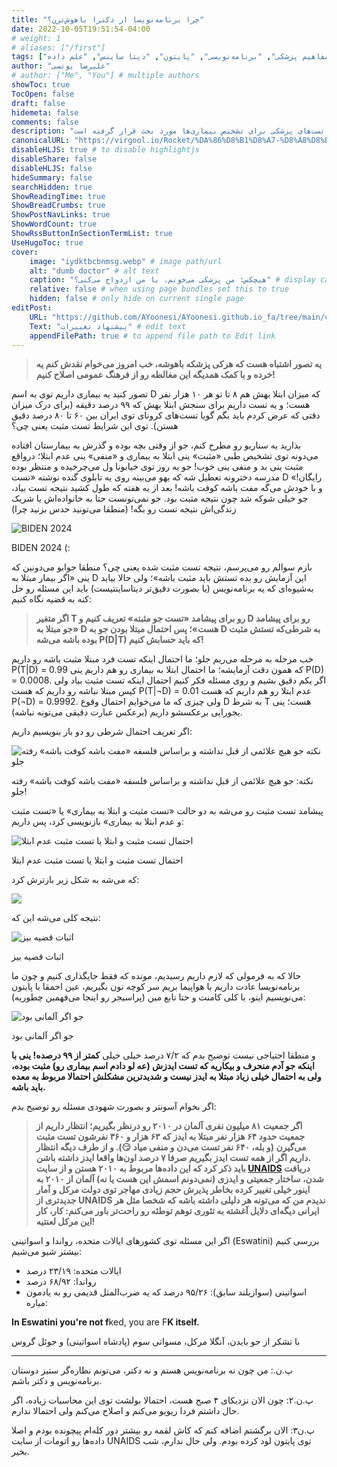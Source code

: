 ```yaml
---
title: "چرا برنامه‌نویسا از دکترا باهوش‌ترن؟"
date: 2022-10-05T19:51:54-04:00
# weight: 1
# aliases: ["/first"]
tags: ["تست‌های پزشکی", "تفسیر نتایج تست", "دقت تست‌های پزشکی", "مفهوم تست مثبت", "مفهوم تست منفی", "تست ایدز", "مفهوم تست دقیق", "نتایج تست پزشکی", "تشخیص بیماری‌ها", "مفاهیم پزشکی", "برنامه‌نویسی", "پایتون", "دیتا ساینس", "علم داده"]
author: "علیرضا یونسی"
# author: ["Me", "You"] # multiple authors
showToc: true
TocOpen: false
draft: false
hidemeta: false
comments: false
description: "در این مطلب، تصورات اشتباهی که بسیاری از افراد در مورد تست‌های پزشکی دارند، بررسی شده و روش درست برای تفسیر نتایج تست‌ها توضیح داده شده است. مفهوم تست مثبت و تست منفی به همراه تبیینی از اهمیت دقت تست‌های پزشکی برای تشخیص بیماری‌ها مورد بحث قرار گرفته است."
canonicalURL: "https://virgool.io/Rocket/%DA%86%D8%B1%D8%A7-%D8%A8%D8%B1%D9%86%D8%A7%D9%85%D9%87-%D9%86%D9%88%DB%8C%D8%B3%D8%A7-%D8%A7%D8%B2-%D8%AF%DA%A9%D8%AA%D8%B1%D8%A7-%D8%A8%D8%A7%D9%87%D9%88%D8%B4-%D8%AA%D8%B1%D9%86-ln4qfsdzr3zp"
disableHLJS: true # to disable highlightjs
disableShare: false
disableHLJS: false
hideSummary: false
searchHidden: true
ShowReadingTime: true
ShowBreadCrumbs: true
ShowPostNavLinks: true
ShowWordCount: true
ShowRssButtonInSectionTermList: true
UseHugoToc: true
cover:
    image: "iydktbcbnmsg.webp" # image path/url
    alt: "dumb doctor" # alt text
    caption: "هیچکس: من پزشکی می‌خونم، با من ازدواج می‌کنی؟" # display caption under cover
    relative: false # when using page bundles set this to true
    hidden: false # only hide on current single page
editPost:
    URL: "https://github.com/AYoonesi/AYoonesi.github.io_fa/tree/main/content"
    Text: "پیشنهاد تغییرات" # edit text
    appendFilePath: true # to append file path to Edit link
---
```




> **یه تصور اشتباه هست که هرکی پزشکه باهوشه، خب امروز می‌خوام نقدش کنم یه خرده و با کمک همدیگه این مغالطه رو از فرهنگ عمومی اصلاح کنیم!**

تصور کنید یه بیماری داریم توی به اسم D که میزان ابتلا بهش هم ۸ تا تو هر ۱۰ هزار نفر هست؛ و یه تست داریم برای سنجش ابتلا بهش که ۹۹ درصد دقیقه (برای درک میزان دقتی که عرض کردم باید بگم گویا تست‌های کرونای توی ایران بین ۶۰ تا ۸۰ درصد دقیق هستن). توی این شرایط تست مثبت یعنی چی؟

بذارید یه سناریو رو مطرح کنم، جو از وقتی بچه بوده و گذرش به بیمارستان افتاده می‌دونه توی تشخیص طبی «مثبت» ینی ابتلا به بیماری و «منفی» ینی عدم ابتلا؛ درواقع مثبت ینی بد و منفی ینی خوب! جو یه روز توی خیابونا ول می‌چرخیده و منتظر بوده مدرسه دخترونه تعطیل شه که یهو می‌بینه روی یه تابلوی گنده نوشته «تست D رایگان!» و با خودش می‌گه مفت باشه کوفت باشه! بعد از یه هفته که طول کشید نتیجه تست بیاد، جو خیلی شوکه شد چون نتیجه مثبت بود. جو نمی‌تونست حتا به خانواده‌اش یا شریک زندگی‌اش نتیجه تست رو بگه! (منطقا می‌تونید حدس بزنید چرا)

![BIDEN 2024 ](https://files.virgool.io/upload/users/178040/posts/ln4qfsdzr3zp/lak8afnc2ygz.jpeg)

BIDEN 2024 (:

بازم سوالم رو می‌پرسم، نتیجه تست مثبت شده یعنی چی؟ منطقا جوابو می‌دونین که ینی «اگر بیمار مبتلا به D این آزمایش رو بده تستش باید مثبت باشه»؛ ولی حالا بیاید به‌شیوه‌ای که یه برنامه‌نویس (یا بصورت دقیق‌تر دیتاساینتیست) باید این مسئله رو حل کنه به قضیه نگاه کنیم:

> **اگر متغیر T رو برای پیشامد «تست جو مثبته» تعریف کنیم و D رو برای پیشامد «جو مبتلا به D هست»؛ پس احتمال مبتلا بودن جو به D به شرطی‌که تستش مثبت بوده باشه می‌شه P(D|T) که باید حسابش کنیم!**

خب مرحله به مرحله می‌ریم جلو؛ ما احتمال اینکه تست فرد مبتلا مثبت باشه رو داریم P(T|D) = 0.99 که همون دقت آزمایشه؛ ما احتمال ابتلا به بیماری رو هم داریم ینی P(D) = 0.0008. اگر یکم دقیق بشیم و روی مسئله فکر کنیم احتمال اینکه تست مثبت بیاد ولی کیس مبتلا نباشه رو داریم که هست P(T|¬D) = 0.01 عدم ابتلا رو هم داریم که هست P(¬D) = 0.9992. ولی چیزی که ما می‌خوایم احتمال وقوع D به شرط T هست؛ ینی یجورایی برعکسشو داریم (برعکس عبارت دقیقی می‌تونه نباشه).

اگر تعریف احتمال شرطی رو دو بار بنویسیم داریم:

![نکته جو هیچ علائمی از قبل نداشته و براساس فلسفه «مفت باشه کوفت باشه» رفته جلو](https://files.virgool.io/upload/users/178040/posts/ln4qfsdzr3zp/wu4eam3exlzt.jpeg)

نکته: جو هیچ علائمی از قبل نداشته و براساس فلسفه «مفت باشه کوفت باشه» رفته جلو!

پیشامد تست مثبت رو می‌شه به دو حالت «تست مثبت و ابتلا به بیماری» یا «تست مثبت و عدم ابتلا به بیماری» بازنویسی کرد، پس داریم:

![احتمال تست مثبت و ابتلا یا تست مثبت عدم ابتلا](https://files.virgool.io/upload/users/178040/posts/ln4qfsdzr3zp/2yfpdzaqch2p.jpeg)

احتمال تست مثبت و ابتلا یا تست مثبت عدم ابتلا

که می‌شه به شکل زیر بازترش کرد:

![](https://files.virgool.io/upload/users/178040/posts/ln4qfsdzr3zp/hiqzbwq4s96m.jpeg)

نتیجه کلی می‌شه این که:

![اثبات قضیه بیز](https://files.virgool.io/upload/users/178040/posts/ln4qfsdzr3zp/rpehei7ytgmk.jpeg)

اثبات قضیه بیز

حالا که به فرمولی که لازم داریم رسیدیم، مونده که فقط جایگذاری کنیم و چون ما برنامه‌نویسا عادت داریم با هواپیما بریم سر کوچه نون بگیریم، عین احمقا با پایتون می‌نویسیم اینو، با کلی کامنت و حتا تابع مین (پراسیجر رو اینجا می‌فهمین چطوریه):

![جو اگر آلمانی بود](https://files.virgool.io/upload/users/178040/posts/ln4qfsdzr3zp/rsnacsu5lw5w.png)

جو اگر آلمانی بود

و منطقا احتیاجی نیست توضیح بدم که ۷/۲ درصد خیلی خیلی **کمتر از ۹۹ درصده! ینی با اینکه جو آدم منحرف و بیکاریه که تست ایدزش (عه لو دادم اسم بیماری رو) مثبت بوده، ولی به احتمال خیلی زیاد مبتلا به ایدز نیست و شدیدترین مشکلش احتمالا مربوط به معده باید باشه.**

اگر بخوام آسونتر و بصورت شهودی مسئله رو توضیح بدم:

> **اگر جمعیت ۸۱ میلیون نفری آلمان در ۲۰۱۰ رو درنظر بگیریم؛ انتظار داریم از جمعیت حدود ۶۴ هزار نفر مبتلا به ایدز که ۶۳ هزار و ۳۶۰ نفرشون تست مثبت می‌گیرن (و بله، ۶۴۰ نفر تست می‌دن و منفی میاد 😏). و از طرف دیگه انتظار داریم اگر از همه تست ایدز بگیریم صرفا ۷ درصد اون‌ها واقعا ایدز داشته باشن.**  
> **باید ذکر کرد که این داده‌ها مربوط به ۲۰۱۰ هستن و از سایت [UNAIDS](https://l.vrgl.ir/r?ad=1&l=https%3A%2F%2Faidsinfo.unaids.org%2F&si=ln4qfsdzr3zp&st=post&k=abV7LZeFOiqKWsd9MM2z27zm9wLFrPxwTvWZedHxnZ4%3D) دریافت شدن، ساختار جمعیتی و ایدزی (نمی‌دونم اسمش این هست یا نه) آلمان از ۲۰۱۰ به اینور خیلی تغییر کرده بخاطر پذیرش حجم زیادی مهاجر توی دولت مرکل و آمار جدیدتری از UNAIDS ندیدم من که می‌تونه هر دلیلی داشته باشه که شخصا مثل هر ایرانی دیگه‌ای دلایل آغشته به تئوری توهم توطئه رو راحت‌تر باور می‌کنم: کار، کار این مرکل لعنتیه!**

اگر این مسئله توی کشورهای ایالات متحده، رواندا و اسواتینی (Eswatini) بررسی کنیم بیشتر شیو می‌شیم:

- ایالات متحده: ۲۳/۱۹ درصد
- رواندا: ۶۸/۹۲ درصد
- اسواتینی (سوازیلند سابق): ۹۵/۲۶ درصد که یه ضرب‌المثل قدیمی رو به یادمون میاره:

**In Eswatini you're not f**ked, you are F**K itself.**

با تشکر از جو بایدن، آنگلا مرکل، مسواتی سوم (پادشاه اسواتینی) و جوئل گروس

---

پ.ن.: من چون نه برنامه‌نویس هستم و نه دکتر، می‌تونم نظاره‌گر ستیز دوستان برنامه‌نویس و دکتر باشم.

پ.ن.۲: چون الان نزدیکای ۴ صبح هست، احتمالا بولشت توی این محاسبات زیاده، اگر حال داشتم فردا ریویو می‌کنم و اصلاح می‌کنم ولی احتمالا ندارم.

پ.ن۳: الان برگشتم اضافه کنم که کاش لقمه رو بیشتر دور کله‌ام پیچونده بودم و اصلا داده‌ها رو اتومات از سایت UNAIDS توی پایتون لود کرده بودم. ولی حال ندارم، شب بخیر.